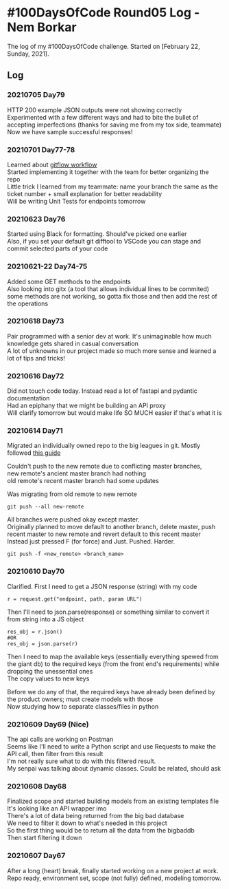 # #100DaysOfCode Round05 Log - Nem Borkar

The log of my #100DaysOfCode challenge. Started on [February 22, Sunday, 2021].

## Log

### 20210705 Day79
HTTP 200 example JSON outputs were not showing correctly  
Experimented with a few different ways and had to bite the bullet of accepting imperfections (thanks for saving me from my tox side, teammate)  
Now we have sample successful responses!  

### 20210701 Day77-78
Learned about [gitflow workflow](https://www.atlassian.com/git/tutorials/comparing-workflows/gitflow-workflow)  
Started implementing it together with the team for better organizing the repo  
Little trick I learned from my teammate: name your branch the same as the ticket number + small explanation for better readability  
Will be writing Unit Tests for endpoints tomorrow  

### 20210623 Day76
Started using Black for formatting. Should've picked one earlier  
Also, if you set your default git difftool to VSCode you can stage and commit selected parts of your code  

### 20210621-22 Day74-75
Added some GET methods to the endpoints  
Also looking into gitx (a tool that allows individual lines to be commited)  
some methods are not working, so gotta fix those and then add the rest of the operations  

### 20210618 Day73
Pair programmed with a senior dev at work. It's unimaginable how much knowledge gets shared in casual conversation  
A lot of unknowns in our project made so much more sense and learned a lot of tips and tricks!  

### 20210616 Day72
Did not touch code today. Instead read a lot of fastapi and pydantic documentation  
Had an epiphany that we might be building an API proxy  
Will clarify tomorrow but would make life SO MUCH easier if that's what it is  

### 20210614 Day71
Migrated an individually owned repo to the big leagues in git. Mostly followed [this guide](https://smashingmagazine.com/2014/05/moving-git-repository-new-server/)

Couldn't push to the new remote due to conflicting master branches,  
new remote's ancient master branch had nothing  
old remote's recent master branch had some updates  

Was migrating from old remote to new remote
    
    git push --all new-remote

All branches were pushed okay except master.  
Originally planned to move default to another branch, delete master, push recent master to new remote and revert default to this recent master  
Instead just pressed F (for force) and Just. Pushed. Harder.

    git push -f <new_remote> <branch_name>


### 20210610 Day70
Clarified. First I need to get a JSON response (string) with my code  

    r = request.get("endpoint, path, param URL")
Then I'll need to json.parse(response) or something similar to convert it from string into a JS object  

    res_obj = r.json() 
    #OR
    res_obj = json.parse(r)
Then I need to map the available keys (essentially everything spewed from the giant db) to the required keys (from the front end's requirements) while dropping the unessential ones   
The copy values to new keys  

Before we do any of that, the required keys have already been defined by the product owners; must create models with those  
Now studying how to separate classes/files in python  

### 20210609 Day69 (Nice)
The api calls are working on Postman  
Seems like I'll need to write a Python script and use Requests to make the API call, then filter from this result  
I'm not really sure what to do with this filtered result.  
My senpai was talking about dynamic classes. Could be related, should ask  

### 20210608 Day68
Finalized scope and started building models from an existing templates file  
It's looking like an API wrapper imo  
There's a lot of data being returned from the big bad database  
We need to filter it down to what's needed in this project  
So the first thing would be to return all the data from the bigbaddb  
Then start filtering it down  


### 20210607 Day67
After a long (heart) break, finally started working on a new project at work.  
Repo ready, environment set, scope (not fully) defined, modeling tomorrow.  

